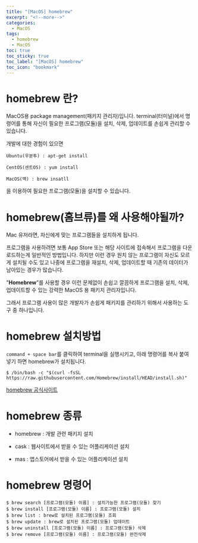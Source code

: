 ```yaml
---
title: "[MacOS] homebrew"
excerpt: "<!--more-->"
categories:
  - MacOS
tags:
  - homebrew
  - MacOS
toc: true
toc_sticky: true
toc_label: "[MacOS] homebrew"
toc_icon: "bookmark"
---
```


# homebrew 란?

MacOS용 package management(패키지 관리자)입니다.
terminal(터미널)에서 명령어를 통해 자신이 필요한 프로그램(모듈)을 설치, 삭제, 업데이트를 손쉽게 관리할 수 있습니다.

개발에 대한 경험이 있으면

``` 
Ubuntu(우분투) : apt-get install

CentOS(센트OS) : yum install

MacOS(맥) : brew insatll
```

을 이용하여 필요한 프로그램(모듈)을 설치할 수 있습니다.

# homebrew(홈브류)를 왜 사용해야될까?

Mac 유저라면, 자신에게 맞는 프로그램들을 설치하게 됩니다.

프로그램을 사용하려면 보통 App Store 또는 해당 사이트에 접속해서 프로그램을 다운로드하는게 일반적인 방법입니다. 하지만 이런 경우 원치 않는 프로그램이 자신도 모르게 설치될 수도 있고 나중에 프로그램을 재설치, 삭제, 업데이트할 때 기존의 데이터가 남아있는 경우가 많습니다.

"**Homebrew**"를 사용할 경우 이런 문제없이 손쉽고 깔끔하게 프로그램을 설치, 삭제, 업데이트할 수 있는 강력한 MacOS 용 패키지 관리자입니다.

그래서 프로그램 사용이 많은 개발자가 손쉽게 패키지를 관리하기 위해서 사용하는 도구 중 하나입니다.

# homebrew 설치방법

`command + space bar`를 클릭하여 terminal을 실행시키고, 아래 명령어를 복사 붙여넣기 하면 homebrew가 설치됩니다.

```
$ /bin/bash -c "$(curl -fsSL https://raw.githubusercontent.com/Homebrew/install/HEAD/install.sh)"
```
[homebrew 공식사이트](https://brew.sh/index_ko)
# homebrew 종류

* homebrew : 개발 관련 패키지 설치

* cask : 웹사이트에서 받을 수 있는 어플리케이션 설치

* mas : 앱스토어에서 받을 수 있는 어플리케이션 설치

# homebrew 명령어

```
$ brew search [프로그램(모듈) 이름] : 설치가능한 프로그램(모듈) 찾기
$ brew install [프로그램(모듈) 이름] : 프로그램(모듈) 설치
$ brew list : brew로 설치된 프로그램(모듈) 조회
$ brew update : brew로 설치된 프로그램(모듈) 업데이트
$ brew uninstall [프로그램(모듈) 이름] : 프로그램(모듈) 삭제
$ brew remove [프로그램(모듈) 이름] : 프로그램(모듈) 완전삭제
```
